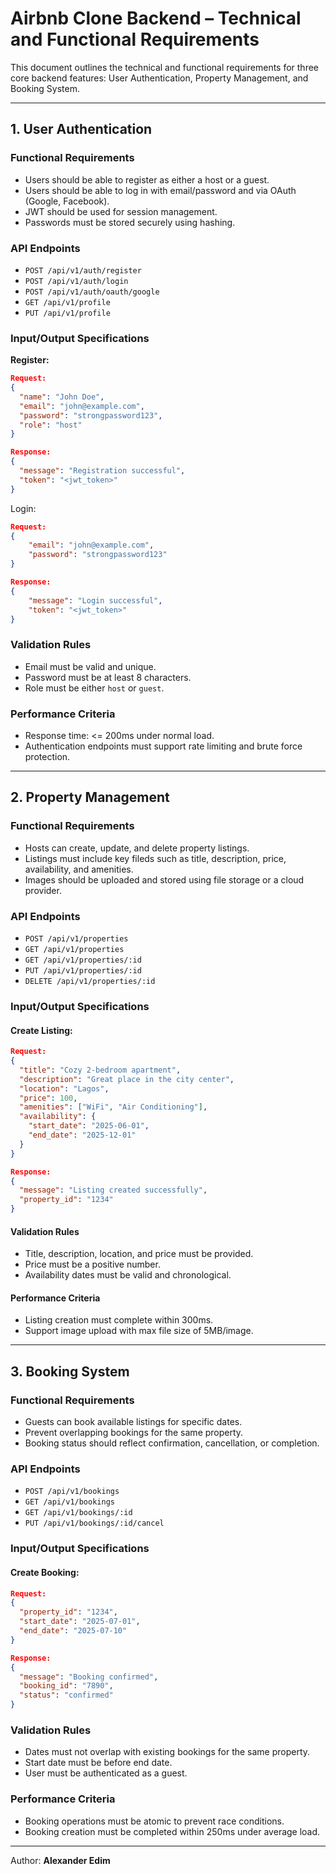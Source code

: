 
# Airbnb Clone Backend – Technical and Functional Requirements

This document outlines the technical and functional requirements for three core backend features: User Authentication, Property Management, and Booking System.

---

## 1. User Authentication

### Functional Requirements
- Users should be able to register as either a host or a guest.
- Users should be able to log in with email/password and via OAuth (Google, Facebook).
- JWT should be used for session management.
- Passwords must be stored securely using hashing.

### API Endpoints
- `POST /api/v1/auth/register`
- `POST /api/v1/auth/login`
- `POST /api/v1/auth/oauth/google`
- `GET /api/v1/profile`
- `PUT /api/v1/profile`

### Input/Output Specifications
**Register:**
```json
Request:
{
  "name": "John Doe",
  "email": "john@example.com",
  "password": "strongpassword123",
  "role": "host"
}

Response:
{
  "message": "Registration successful",
  "token": "<jwt_token>"
}
```
Login:
```json
Request:
{
    "email": "john@example.com",
    "password": "strongpassword123"
}

Response:
{
    "message": "Login successful",
    "token": "<jwt_token>"
}
```

### Validation Rules
- Email must be valid and unique.
- Password must be at least 8 characters.
- Role must be either `host` or `guest`.

### Performance Criteria
- Response time: <= 200ms under normal load.
- Authentication endpoints must support rate limiting and brute force protection.

---
## 2. Property Management

### Functional Requirements
- Hosts can create, update, and delete property listings.
- Listings must include key fileds such as title, description, price, availability, and amenities.
- Images should be uploaded and stored using file storage or a cloud provider.

### API Endpoints
- `POST /api/v1/properties`
- `GET /api/v1/properties`
- `GET /api/v1/properties/:id`
- `PUT /api/v1/properties/:id`
- `DELETE /api/v1/properties/:id`

### Input/Output Specifications
#### Create Listing:
```json
Request:
{
  "title": "Cozy 2-bedroom apartment",
  "description": "Great place in the city center",
  "location": "Lagos",
  "price": 100,
  "amenities": ["WiFi", "Air Conditioning"],
  "availability": {
    "start_date": "2025-06-01",
    "end_date": "2025-12-01"
  }
}

Response:
{
  "message": "Listing created successfully",
  "property_id": "1234"
}
```
#### Validation Rules
- Title, description, location, and price must be provided.
- Price must be a positive number.
- Availability dates must be valid and chronological.

#### Performance Criteria
- Listing creation must complete within 300ms.
- Support image upload with max file size of 5MB/image.

---
## 3. Booking System
### Functional Requirements
- Guests can book available listings for specific dates.
- Prevent overlapping bookings for the same property.
- Booking status should reflect confirmation, cancellation, or completion.

### API Endpoints
- `POST /api/v1/bookings`
- `GET /api/v1/bookings`
- `GET /api/v1/bookings/:id`
- `PUT /api/v1/bookings/:id/cancel`

### Input/Output Specifications
#### Create Booking:
```json
Request:
{
  "property_id": "1234",
  "start_date": "2025-07-01",
  "end_date": "2025-07-10"
}

Response:
{
  "message": "Booking confirmed",
  "booking_id": "7890",
  "status": "confirmed"
}
```
### Validation Rules
- Dates must not overlap with existing bookings for the same property.
- Start date must be before end date.
- User must be authenticated as a guest.

### Performance Criteria
- Booking operations must be atomic to prevent race conditions.
- Booking creation must be completed within 250ms under average load.

---


Author: **Alexander Edim**